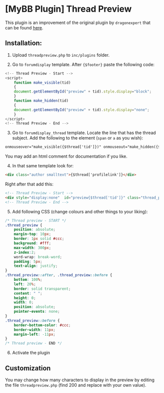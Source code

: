 # [MyBB Plugin] Thread Preview

This plugin is an improvement of the original plugin by `dragonexpert` that can be found [here](https://mods.mybb.com/view/thread-preview).

## Installation:

1. Upload `threadpreview.php` to `inc/plugins` folder.

2. Go to `forumdisplay` template. After `{$footer}` paste the following code:
```js
<!-- Thread Preview - Start -->
<script>
	function make_visible(tid)
	{
	document.getElementById("preview" + tid).style.display="block";
	}
	function make_hidden(tid)
	{
	document.getElementById("preview" + tid).style.display="none";
	}
</script>
<!-- Thread Preview - End -->
```

3. Go to `forumdisplay_thread` template.  Locate the line that has the thread subject.  Add the following to the element (`span` or `a` as you wish):
```html
onmouseover="make_visible({$thread['tid']})" onmouseout="make_hidden({$thread['tid']})"
```

You may add an html comment for documentation if you like.

4. In that same template look for:

```html
<div class="author smalltext">{$thread['profilelink']}</div>
```

Right after that add this:
```html
<!-- Thread Preview - Start -->
<div style="display:none"  id="preview{$thread['tid']}" class="thread_preview">{$thread['preview']}</div>
<!-- Thread Preview - End -->
```

5. Add following CSS (change colours and other things to your liking):

```css
/* Thread preview - START */
.thread_preview {
	position: absolute;
    margin-top: 10px;
 	border: 1px solid #ccc;
	background: #fff;
    max-width: 300px;
	z-index:2;
	word-wrap: break-word;
	padding: 5px;
	text-align: justify;
}
.thread_preview::after, .thread_preview::before {
    bottom: 100%;
    left: 20%;
    border: solid transparent;
    content: " ";
    height: 0;
    width: 0;
    position: absolute;
    pointer-events: none;
}
.thread_preview::before {
    border-bottom-color: #ccc;
    border-width: 11px;
    margin-left: -11px;
}
/* Thread preview - END */
```

6. Activate the plugin

## Customization

You may change how many characters to display in the preview by editing the file `threadpreview.php` (find 200 and replace with your own value).



